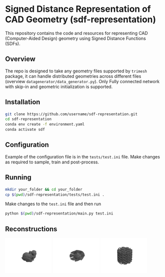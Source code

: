 # Signed Distance Representation of CAD Geometry (sdf-representation)

This repository contains the code and resources for representing CAD (Computer-Aided Design) geometry using Signed Distance Functions (SDFs).



## Overview

The repo is designed to take any geometry files supported by `trimesh` package, it can handle distributed geometries across different files (overview `datagenerator/data_generator.py`). Only Fully connected network with skip-in and geometric initialization is supported.


## Installation


```bash
git clone https://github.com/username/sdf-representation.git
cd sdf-representation
conda env create -f environment.yaml
conda activate sdf
```

## Configuration 

Example of the configuration file is in the ```tests/test.ini``` file. Make changes as required to sample, train and post-process.

## Running 

```bash
mkdir your_folder && cd your_folder
cp $(pwd)/sdf-representation/tests/test.ini .
```
Make changes to the ```test.ini``` file and then run

```bash
python $(pwd)/sdf-representation/main.py test.ini
```


## Reconstructions

<img src="tests/results/bunny.gif" width="30%"> <img src="tests/results/turbine.gif" width="30%"> <img src="tests/results/pipe.gif" width="30%">